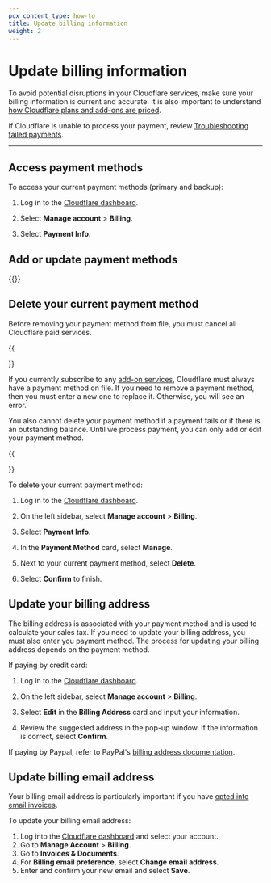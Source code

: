 ```yaml
---
pcx_content_type: how-to
title: Update billing information
weight: 2
---
```


# Update billing information

To avoid potential disruptions in your Cloudflare services, make sure your billing information is current and accurate. It is also important to understand [how Cloudflare plans and add-ons are priced](https://www.cloudflare.com/plans/#overview).

If Cloudflare is unable to process your payment, review [Troubleshooting failed payments](https://support.cloudflare.com/hc/en-us/articles/218344877).

---

## Access payment methods

To access your current payment methods (primary and backup):

1. Log in to the [Cloudflare dashboard](https://dash.cloudflare.com).

2. Select **Manage account** > **Billing**. 

3. Select **Payment Info**.

## Add or update payment methods

{{<render file="_billing-add-payment-method.md">}}

## Delete your current payment method

Before removing your payment method from file, you must cancel all Cloudflare paid services.

{{<Aside type="warning">}}

If you currently subscribe to any [add-on services](/support/account-management-billing/billing-add-on-service/), Cloudflare must always have a payment method on file. If you need to remove a payment method, then you must enter a new one to replace it. Otherwise, you will see an error.

You also cannot delete your payment method if a payment fails or if there is an outstanding balance. Until we process payment, you can only add or edit your payment method.

{{</Aside>}}

To delete your current payment method:

1. Log in to the [Cloudflare dashboard](https://dash.cloudflare.com).

2. On the left sidebar, select **Manage account** > **Billing**.

3. Select **Payment Info**.

4. In the **Payment Method** card, select **Manage**.

5. Next to your current payment method, select **Delete**.

6. Select **Confirm** to finish.

## Update your billing address

The billing address is associated with your payment method and is used to calculate your sales tax. If you need to update your billing address, you must also enter you payment method. The process for updating your billing address depends on the payment method.

If paying by credit card:

1. Log in to the [Cloudflare dashboard](https://dash.cloudflare.com).

2. On the left sidebar, select **Manage account** > **Billing**.

3. Select **Edit** in the **Billing Address** card and input your information.

7. Review the suggested address in the pop-up window. If the information is correct, select **Confirm**. 

If paying by Paypal, refer to PayPal's [billing address documentation](https://www.paypal.com/ai/smarthelp/article/how-do-i-edit-the-billing-address-linked-to-my-credit-card-faq680).

## Update billing email address

Your billing email address is particularly important if you have [opted into email invoices](/fundamentals/account-and-billing/account-setup/create-billing-profile/#enable-email-invoices).

To update your billing email address:

1. Log into the [Cloudflare dashboard](https://dash.cloudflare.com) and select your account.
2. Go to **Manage Account** > **Billing**.
3. Go to **Invoices & Documents**.
4. For **Billing email preference**, select **Change email address**. 
5. Enter and confirm your new email and select **Save**.
